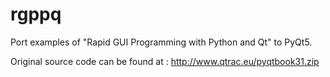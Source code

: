 # rgppq

Port examples of "Rapid GUI Programming with Python and Qt" to PyQt5.

Original source code can be found at : http://www.qtrac.eu/pyqtbook31.zip
